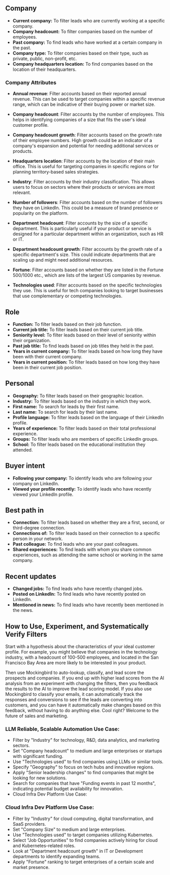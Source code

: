 ## Company

- **Current company:** To filter leads who are currently working at a specific company.
- **Company headcount:** To filter companies based on the number of employees.
- **Past company:** To find leads who have worked at a certain company in the past.
- **Company type:** To filter companies based on their type, such as private, public, non-profit, etc.
- **Company headquarters location:** To find companies based on the location of their headquarters.

### Company Attributes

- **Annual revenue**: Filter accounts based on their reported annual revenue. This can be used to target companies
  within a specific revenue range, which can be indicative of their buying power or market size.

- **Company headcount**: Filter accounts by the number of employees. This helps in identifying companies of a size that
  fits the user's ideal customer profile.

- **Company headcount growth**: Filter accounts based on the growth rate of their employee numbers. High growth could be
  an indicator of a company's expansion and potential for needing additional services or products.

- **Headquarters location**: Filter accounts by the location of their main office. This is useful for targeting
  companies in specific regions or for planning territory-based sales strategies.

- **Industry**: Filter accounts by their industry classification. This allows users to focus on sectors where their
  products or services are most relevant.

- **Number of followers**: Filter accounts based on the number of followers they have on LinkedIn. This could be a
  measure of brand presence or popularity on the platform.

- **Department headcount**: Filter accounts by the size of a specific department. This is particularly useful if your
  product or service is designed for a particular department within an organization, such as HR or IT.

- **Department headcount growth**: Filter accounts by the growth rate of a specific department's size. This could
  indicate departments that are scaling up and might need additional resources.

- **Fortune**: Filter accounts based on whether they are listed in the Fortune 500/1000 etc., which are lists of the
  largest US companies by revenue.

- **Technologies used**: Filter accounts based on the specific technologies they use. This is useful for tech companies
  looking to target businesses that use complementary or competing technologies.

## Role

- **Function:** To filter leads based on their job function.
- **Current job title:** To filter leads based on their current job title.
- **Seniority level:** To filter leads based on their level of seniority within their organization.
- **Past job title:** To find leads based on job titles they held in the past.
- **Years in current company:** To filter leads based on how long they have been with their current company.
- **Years in current position:** To filter leads based on how long they have been in their current job position.

## Personal

- **Geography:** To filter leads based on their geographic location.
- **Industry:** To filter leads based on the industry in which they work.
- **First name:** To search for leads by their first name.
- **Last name:** To search for leads by their last name.
- **Profile language:** To filter leads based on the language of their LinkedIn profile.
- **Years of experience:** To filter leads based on their total professional experience.
- **Groups:** To filter leads who are members of specific LinkedIn groups.
- **School:** To filter leads based on the educational institution they attended.

## Buyer intent

- **Following your company:** To identify leads who are following your company on LinkedIn.
- **Viewed your profile recently:** To identify leads who have recently viewed your LinkedIn profile.

## Best path in

- **Connection:** To filter leads based on whether they are a first, second, or third-degree connection.
- **Connections of:** To filter leads based on their connection to a specific person in your network.
- **Past colleague:** To find leads who are your past colleagues.
- **Shared experiences:** To find leads with whom you share common experiences, such as attending the same school or
  working in the same company.

## Recent updates

- **Changed jobs:** To find leads who have recently changed jobs.
- **Posted on LinkedIn:** To find leads who have recently posted on LinkedIn.
- **Mentioned in news:** To find leads who have recently been mentioned in the news.

## How to Use, Experiment, and Systematically Verify Filters

Start with a hypothesis about the characteristics of your ideal customer profile.
For example, you might believe that companies in the technology industry, with a headcount
of 100-500 employees, and located in the San Francisco Bay Area are more likely to be interested in your product.

Then use Mockingbird to auto-lookup, classify, and lead score the prospects and companies. If you end up with higher
lead
scores from the AI analysis from an experiment with changing the filters, then you feedback the results to the AI to
improve the lead scoring model. If you also use Mockingbird to classify your emails, it can automatically
track the responses and conversions to see if the leads are converting into customers, and you can have it
automatically make changes based on this feedback, without having to do anything else. Cool right? Welcome to
the future of sales and marketing.

### LLM Reliable, Scalable Automation Use Case:

- Filter by "Industry" for technology, R&D, data analytics, and marketing sectors.
- Set "Company headcount" to medium and large enterprises or startups with significant funding.
- Use "Technologies used" to find companies using LLMs or similar tools.
- Specify "Geography" to focus on tech hubs and innovative regions.
- Apply "Senior leadership changes" to find companies that might be looking for new solutions.
- Search for companies that have "Funding events in past 12 months", indicating potential budget availability for
  innovation.
- Cloud Infra Dev Platform Use Case:

### Cloud Infra Dev Platform Use Case:

- Filter by "Industry" for cloud computing, digital transformation, and SaaS providers.
- Set "Company Size" to medium and large enterprises.
- Use "Technologies used" to target companies utilizing Kubernetes.
- Select "Job Opportunities" to find companies actively hiring for cloud and Kubernetes-related roles.
- Look at "Department headcount growth" in IT or Development departments to identify expanding teams.
- Apply "Fortune" ranking to target enterprises of a certain scale and market presence.
